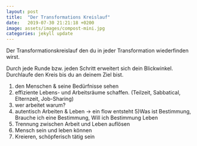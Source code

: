 ```yaml
---
layout: post
title:  "Der Transformations Kreislauf"
date:   2019-07-30 21:21:18 +0200
image: assets/images/compost-mini.jpg
categories: jekyll update
---
```

Der Transformationskreislauf den du in jeder Transformation wiederfinden wirst.

Durch jede Runde bzw. jeden Schritt erweitert sich dein Blickwinkel. Durchlaufe den Kreis bis du an deinem Ziel bist.

1)  den Menschen & seine Bedürfnisse sehen
2) effiziente Lebens- und Arbeitsräume schaffen. (Teilzeit, Sabbatical, Elternzeit, Job-Sharing)
3) wer arbeitet warum?
4) autentisch Arbeiten & Leben -> ein flow entsteht
5)Was ist Bestimmung, Brauche ich eine Bestimmung, Will ich Bestimmung Leben
6) Trennung zwischen Arbeit  und Leben auflösen
7)  Mensch sein und leben können
8) Kreieren, schöpferisch tätig sein

